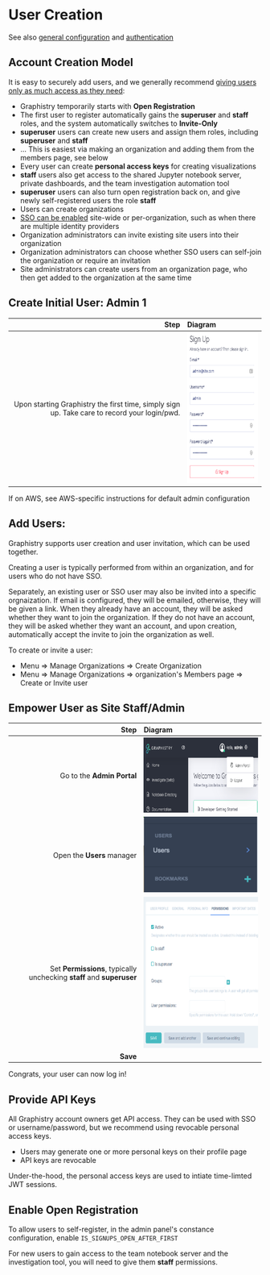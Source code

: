 # User Creation

See also [general configuration](configure.md) and [authentication](authentication.md)

## Account Creation Model

It is easy to securely add users, and we generally recommend [giving users only as much access as they need](https://en.wikipedia.org/wiki/Principle_of_least_privilege):

* Graphistry temporarily starts with **Open Registration**
* The first user to register automatically gains the **superuser** and **staff** roles, and the system automatically switches to **Invite-Only**
* **superuser** users can create new users and assign them roles, including **superuser** and **staff**
* ... This is easiest via making an organization and adding them from the members page, see below
* Every user can create **personal access keys** for creating visualizations
* **staff** users also get access to the shared Jupyter notebook server, private dashboards, and the team investigation automation tool
* **superuser** users can also turn open registration back on, and give newly self-registered users the role **staff**
* Users can create organizations
* [SSO can be enabled](authentication.md) site-wide or per-organization, such as when there are multiple identity providers
* Organization administrators can invite existing site users into their organization
* Organization administrators can choose whether SSO users can self-join the organization or require an invitation
* Site administrators can create users from an organization page, who then get added to the organization at the same time

## Create Initial User: Admin 1

| Step | Diagram |
| ---: | :------ |
| Upon starting Graphistry the first time, simply sign up. Take care to record your login/pwd. | <img src="img/signup.png" height="300"> |

If on AWS, see AWS-specific instructions for default admin configuration

## Add Users:

Graphistry supports user creation and user invitation, which can be used together.

Creating a user is typically performed from within an organization, and for users who do not have SSO.

Separately, an existing user or SSO user may also be invited into a specific orgnaization. If email is configured, they will be emailed, otherwise, they will be given a link. When they already have an account, they will be asked whether they want to join the organization. If they do not have an account, they will be asked whether they want an account, and upon creation, automatically accept the invite to join the organization as well.

To create or invite a user:

* Menu => Manage Organizations => Create Organization
* Menu => Manage Organizations => organization's Members page => Create or Invite user 

## Empower User as Site Staff/Admin

| Step | Diagram |
| ---: | :----- |
| Go to the **Admin Portal**    | <img src="img/admin.png" height="150">     |
| Open the **Users** manager    | <img src="img/cfg_users.png" height="150"> |
| Set **Permissions**, typically unchecking **staff** and **superuser** | <img src="img/set_roles.png" height="300"> |
| **Save**                      |                                            |

Congrats, your user can now log in!

## Provide API Keys

All Graphistry account owners get API access. They can be used with SSO or username/password, but we recommend using revocable personal access keys.

* Users may generate one or more personal keys on their profile page
* API keys are revocable

Under-the-hood, the personal access keys are used to intiate time-limted JWT sessions.

## Enable Open Registration

To allow users to self-register, in the admin panel's constance configuration, enable `IS_SIGNUPS_OPEN_AFTER_FIRST`

For new users to gain access to the team notebook server and the investigation tool, you will need to give them **staff** permissions.



